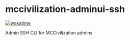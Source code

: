# mccivilization-adminui-ssh

[![wakatime](https://wakatime.com/badge/github/filip2cz/mccivilization-adminui-ssh.svg?2)](https://wakatime.com/badge/github/filip2cz/mccivilization-adminui-ssh)

Admin SSH CLI for MCCivilization admins
